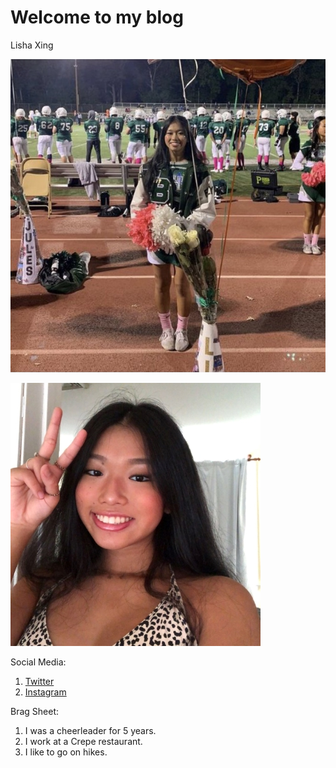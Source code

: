 # Welcome to my blog

Lisha Xing
 
![Lisha](https://github.com/lishaxing/github-pages-with-jekyll/blob/master/image0%20(6).jpeg)

![lishie](lishie.jpeg)

Social Media:
1. [Twitter](https://twitter.com/LishaXing/)
2. [Instagram](https://www.instagram.com/lishaaxing/)

Brag Sheet:
1. I was a cheerleader for 5 years.
2. I work at a Crepe restaurant.
3. I like to go on hikes.

